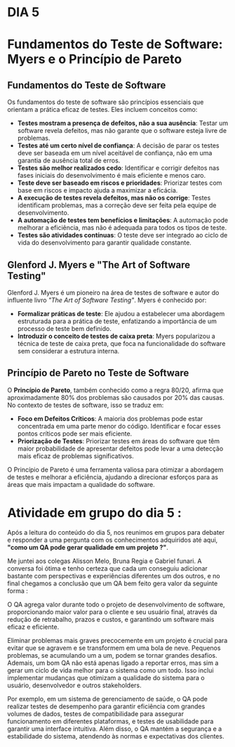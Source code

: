 # DIA 5


# Fundamentos do Teste de Software: Myers e o Princípio de Pareto

## Fundamentos do Teste de Software

Os fundamentos do teste de software são princípios essenciais que orientam a prática eficaz de testes. Eles incluem conceitos como:

- **Testes mostram a presença de defeitos, não a sua ausência**: Testar um software revela defeitos, mas não garante que o software esteja livre de problemas.
- **Testes até um certo nível de confiança**: A decisão de parar os testes deve ser baseada em um nível aceitável de confiança, não em uma garantia de ausência total de erros.
- **Testes são melhor realizados cedo**: Identificar e corrigir defeitos nas fases iniciais do desenvolvimento é mais eficiente e menos caro.
- **Teste deve ser baseado em riscos e prioridades**: Priorizar testes com base em riscos e impacto ajuda a maximizar a eficácia.
- **A execução de testes revela defeitos, mas não os corrige**: Testes identificam problemas, mas a correção deve ser feita pela equipe de desenvolvimento.
- **A automação de testes tem benefícios e limitações**: A automação pode melhorar a eficiência, mas não é adequada para todos os tipos de teste.
- **Testes são atividades contínuas**: O teste deve ser integrado ao ciclo de vida do desenvolvimento para garantir qualidade constante.

## Glenford J. Myers e "The Art of Software Testing"

Glenford J. Myers é um pioneiro na área de testes de software e autor do influente livro *"The Art of Software Testing"*. Myers é conhecido por:

- **Formalizar práticas de teste**: Ele ajudou a estabelecer uma abordagem estruturada para a prática de teste, enfatizando a importância de um processo de teste bem definido.
- **Introduzir o conceito de testes de caixa preta**: Myers popularizou a técnica de teste de caixa preta, que foca na funcionalidade do software sem considerar a estrutura interna.

## Princípio de Pareto no Teste de Software

O **Princípio de Pareto**, também conhecido como a regra 80/20, afirma que aproximadamente 80% dos problemas são causados por 20% das causas. No contexto de testes de software, isso se traduz em:

- **Foco em Defeitos Críticos**: A maioria dos problemas pode estar concentrada em uma parte menor do código. Identificar e focar esses pontos críticos pode ser mais eficiente.
- **Priorização de Testes**: Priorizar testes em áreas do software que têm maior probabilidade de apresentar defeitos pode levar a uma detecção mais eficaz de problemas significativos.

O Princípio de Pareto é uma ferramenta valiosa para otimizar a abordagem de testes e melhorar a eficiência, ajudando a direcionar esforços para as áreas que mais impactam a qualidade do software.

# Atividade em grupo do dia 5 : 

Após a leitura do conteúdo do dia 5, nos reunimos em grupos para debater e responder a uma pergunta com os conhecimentos adquiridos até aqui, **"como um QA pode gerar qualidade em um projeto ?"**.

Me juntei aos colegas Alisson Melo, Bruna Regia e Gabriel funari. A conversa foi ótima e tenho certeza que cada um conseguiu adicionar bastante com perspectivas e experiências diferentes um dos outros, e no final chegamos a conclusão que um QA bem feito gera valor da seguinte forma :


O QA agrega valor durante todo o projeto de desenvolvimento de software, proporcionando maior valor para o cliente e seu usuário final, através da redução de retrabalho, prazos e custos, e garantindo um software mais eficaz e eficiente.

Eliminar problemas mais graves precocemente em um projeto é crucial para evitar que se agravem e se transformem em uma bola de neve. Pequenos problemas, se acumulando um a um, podem se tornar grandes desafios. Ademais, um bom QA não está apenas ligado a reportar erros, mas sim a gerar um ciclo de vida melhor para o sistema como um todo. Isso inclui implementar mudanças que otimizam a qualidade do sistema para o usuário, desenvolvedor e outros stakeholders.

Por exemplo, em um sistema de gerenciamento de saúde, o QA pode realizar testes de desempenho para garantir eficiência com grandes volumes de dados, testes de compatibilidade para assegurar funcionamento em diferentes plataformas, e testes de usabilidade para garantir uma interface intuitiva. Além disso, o QA mantém a segurança e a estabilidade do sistema, atendendo às normas e expectativas dos clientes.
